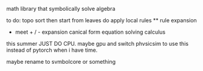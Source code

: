 math library that symbolically solve algebra

to do:
topo sort then start from leaves do apply local rules
** rule expansion
* meet + / - expansion
canical form
equation solving
calculus



this summer JUST DO CPU. maybe gpu and switch phvsicsim to use this instead of pytorch when i have time.

maybe rename to svmbolcore or something

